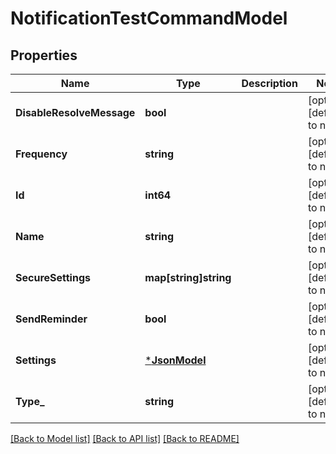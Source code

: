 # NotificationTestCommandModel

## Properties
Name | Type | Description | Notes
------------ | ------------- | ------------- | -------------
**DisableResolveMessage** | **bool** |  | [optional] [default to null]
**Frequency** | **string** |  | [optional] [default to null]
**Id** | **int64** |  | [optional] [default to null]
**Name** | **string** |  | [optional] [default to null]
**SecureSettings** | **map[string]string** |  | [optional] [default to null]
**SendReminder** | **bool** |  | [optional] [default to null]
**Settings** | [***JsonModel**](Json.md) |  | [optional] [default to null]
**Type_** | **string** |  | [optional] [default to null]

[[Back to Model list]](../README.md#documentation-for-models) [[Back to API list]](../README.md#documentation-for-api-endpoints) [[Back to README]](../README.md)


